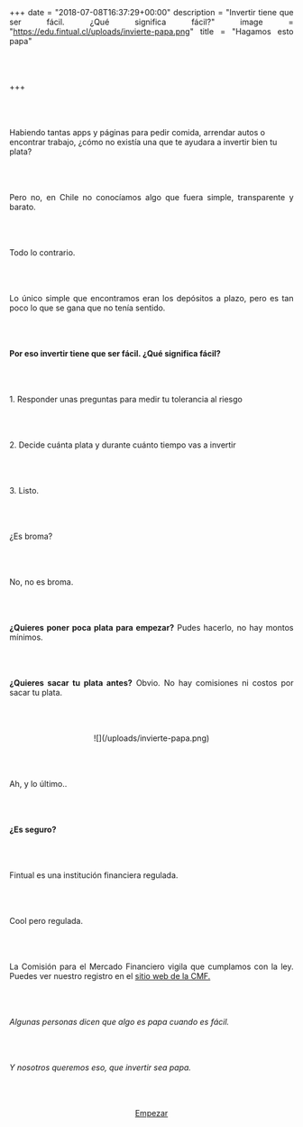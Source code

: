 +++
date = "2018-07-08T16:37:29+00:00"
description = "Invertir tiene que ser fácil. ¿Qué significa fácil?"
image = "https://edu.fintual.cl/uploads/invierte-papa.png"
title = "Hagamos esto papa"

+++
<style> p{ margin:4rem 0px; text-align:justify; } .footer-big__overlap { padding-bottom:0px; } .image-wrapper{ width: 100%; text-align: center; margin: 40px 0px;} .image-wrapper img{ width: 80%; } </style> Habiendo tantas apps y páginas para pedir comida, arrendar autos o encontrar trabajo, ¿cómo no existía una que te ayudara a invertir bien tu plata?

Pero no, en Chile no conocíamos algo que fuera simple, transparente y barato.

Todo lo contrario.

Lo único simple que encontramos eran los depósitos a plazo, pero es tan poco lo que se gana que no tenía sentido.

**Por eso invertir tiene que ser fácil. ¿Qué significa fácil?**

1\. Responder unas preguntas para medir tu tolerancia al riesgo

2\. Decide cuánta plata y durante cuánto tiempo vas a invertir

3\. Listo.

¿Es broma?

No, no es broma.

**¿Quieres poner poca plata para empezar?** Pudes hacerlo, no hay montos mínimos.

**¿Quieres sacar tu plata antes?** Obvio. No hay comisiones ni costos por sacar tu plata.

<div class="image-wrapper">![](/uploads/invierte-papa.png)
</div>

Ah, y lo último.. 

**¿Es seguro?**

Fintual es una institución financiera regulada. 

Cool pero regulada. 

La Comisión para el Mercado Financiero vigila que cumplamos con la ley. Puedes ver nuestro registro en el [sitio web de la CMF.](http://www.cmfchile.cl/institucional/mercados/entidad.php?auth=&send=&mercado=V&rut=76810627&grupo=&tipoentidad=RGAGF&vig=VI&row=AAAwy2ACTAAAB4AAAP&control=svs&pestania=1)

_Algunas personas dicen que algo es papa cuando es fácil._

_Y nosotros queremos eso, que invertir sea papa._

<p style="text-align:center">
<a class="simulator-page__button btn btn--secondary" href="https://fintual.cl/?utm_source=edu.fintual.cl&utm_medium=referral&utm_campaign=awareness&utm_content=hagamos+esto+papa-112#empezar">Empezar</a></p>